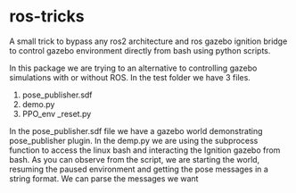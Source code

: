 # ros-tricks
A small trick to bypass any ros2 architecture and ros gazebo ignition bridge to control gazebo environment directly from bash using python scripts.

In this package we are trying to an alternative to controlling gazebo simulations with or without ROS. In the test folder we have 3 files.
1. pose_publisher.sdf
2. demo.py
3. PPO_env _reset.py

In the pose_publisher.sdf file we have a gazebo world demonstrating pose_publisher plugin. In the demp.py we are using the subprocess function to access the linux bash and interacting the Ignition gazebo from bash. As you can observe from the script, we are starting the world, resuming the paused environment and getting the pose messages in a string format. We can parse the messages we want

